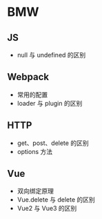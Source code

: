 <!--
 * @Author: your name
 * @Date: 2021-07-15 15:53:33
 * @LastEditTime: 2021-07-15 15:57:00
 * @LastEditors: Please set LastEditors
 * @Description: In User Settings Edit
 * @FilePath: \vue-note\Tips\实战\BMW.md
-->

# BMW

## JS

- null 与 undefined 的区别

## Webpack

- 常用的配置
- loader 与 plugin 的区别

## HTTP

- get、post、delete 的区别
- options 方法

## Vue

- 双向绑定原理
- Vue.delete 与 delete 的区别
- Vue2 与 Vue3 的区别
